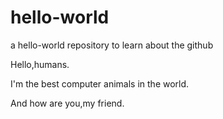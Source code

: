 # hello-world
a hello-world repository to learn about the github

Hello,humans.

I'm the best computer animals in the world.

And how are you,my friend.
